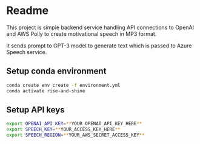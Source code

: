 # Readme
This project is simple backend service handling API connections to OpenAI and AWS Polly to create motivational speech in MP3
format. 

It sends prompt to GPT-3 model to generate text which is passed
to Azure Speech service.

## Setup conda environment
```bash
conda create env create -f environment.yml
conda activate rise-and-shine
```

## Setup API keys
```bash
export OPENAI_API_KEY=**YOUR_OPENAI_API_KEY_HERE**
export SPEECH_KEY=**YOUR_ACCESS_KEY_HERE**
export SPEECH_REGION=**YOUR_AWS_SECRET_ACCESS_KEY**
```

